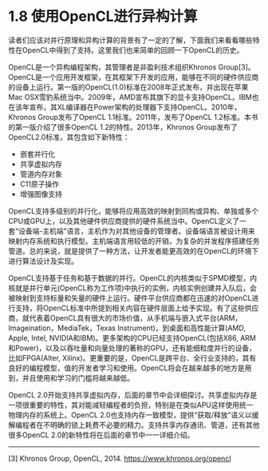 # 1.8 使用OpenCL进行异构计算

读者们应该对并行原理和异构计算的背景有了一定的了解，下面我们来看看哪些特性在OpenCL中得到了支持。这里我们也来简单的回顾一下OpenCL的历史。

OpenCL是一个异构编程架构，其管理者是非盈利技术组织Khronos Group[3]。OpenCL是一个应用开发框架，在其框架下开发的应用，能够在不同的硬件供应商的设备上运行。第一版的OpenCL(1.0)标准在2008年正式发布，并出现在苹果Mac OSX雪豹系统当中。2009年，AMD宣布其旗下的显卡支持OpenCL。IBM也在该年宣布，其XL编译器在Power架构的处理器下支持OpenCL。2010年，Khronos Group发布了OpenCL 1.1标准。2011年，发布了OpenCL 1.2标准。本书的第一版介绍了很多OpenCL 1.2的特性。2013年，Khronos Group发布了OpenCL2.0标准，其包含如下新特性：

- 嵌套并行化
- 共享虚拟内存
- 管道内存对象
- C11原子操作
- 增强图像支持

OpenCL支持多级别的并行化，能够将应用高效的映射到同构或异构、单独或多个CPU或GPU上，以及其他硬件供应商提供的硬件系统当中。OpenCL定义了一套“设备端-主机端”语言，主机作为对其他设备的管理者。设备端语言被设计用来映射内存系统和执行模型。主机端语言用较低的开销，为复杂的并发程序搭建任务管道。总的来说，就是提供了一种方法，让开发者能更高效的在OpenCL的环境下进行算法设计及实现。

OpenCL支持基于任务和基于数据的并行。OpenCL的内核类似于SPMD模型，内核就是并行单元(OpenCL称为工作项)中执行的实例，内核实例创建并入队后，会被映射到支持标量和矢量的硬件上运行。硬件平台供应商都在迅速的对OpenCL进行支持，将OpenCL标准中所提到相关内容在硬件层面上给予实现。有了这些供应商，就代表着OpenCL具有很大的市场价值，从手机端与嵌入式平台(ARM，Imageination，MediaTek，Texas Instrument)，到桌面和高性能计算(AMD, Apple, Intel, NVIDIA和IBM)。更多架构的CPU已经支持OpenCL(包括X86, ARM和Power)，以及以吞吐量和向量处理的著称的GPU，还有能细粒度并行的设备，比如FPGA(Alter, Xilinx)。更重要的是，OpenCL是跨平台、全行业支持的，其有良好的编程模型，值的开发者学习和使用。OpenCL将会在越来越多的地方是用到，并且使用和学习的门槛将越来越低。

OpenCL 2.0开始支持共享虚拟内存，后面的章节中会详细探讨。共享虚拟内存是一项很重要的特性，其对能减轻编程者的负担，特别是在类似APU这样使用统一物理内存的系统上。OpenCL 2.0也支持内存一致模型，提供“获取/释放”语义以缓解编程者在不明确的锁上耗费不必要的精力。支持共享内存通讯、管道，还有其他很多OpenCL 2.0的新特性将在后面的章节中一一详细介绍。

--------
[3] Khronos Group, OpenCL, 2014. https://www.khronos.org/opencl
